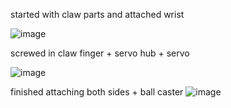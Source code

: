 started with claw parts and attached wrist

![image](https://github.com/user-attachments/assets/9935c1f0-d766-4d2f-bfa1-f57a42cf0c20)

screwed in claw finger + servo hub + servo

![image](https://github.com/user-attachments/assets/f48ad948-91f3-48ba-99e5-3abc6c84432f)

finished attaching both sides + ball caster
![image](https://github.com/user-attachments/assets/07968b54-6f17-43e2-9850-8c2b02556ae8)
